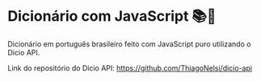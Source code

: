 # Dicionário com JavaScript 📚📖
Dicionário em português brasileiro feito com JavaScript puro utilizando o Dicio API.

Link do repositório do Dicio API: https://github.com/ThiagoNelsi/dicio-api
